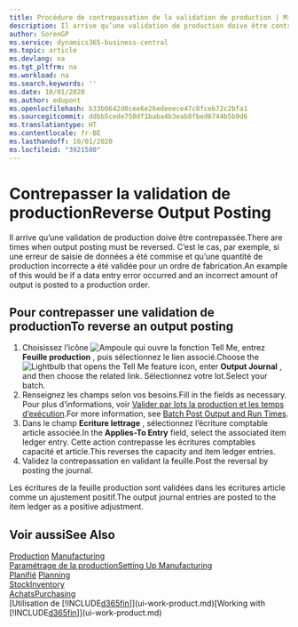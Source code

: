 ```yaml
---
title: Procédure de contrepassation de la validation de production | Microsoft Docs
description: Il arrive qu’une validation de production doive être contrepassée. C’est le cas, par exemple, si une erreur de saisie de données a été commise et qu’une quantité de production incorrecte a été validée pour un ordre de fabrication.
author: SorenGP
ms.service: dynamics365-business-central
ms.topic: article
ms.devlang: na
ms.tgt_pltfrm: na
ms.workload: na
ms.search.keywords: ''
ms.date: 10/01/2020
ms.author: edupont
ms.openlocfilehash: b33b0642d8cee6e26edeeece47c8fceb72c2bfa1
ms.sourcegitcommit: ddbb5cede750df1baba4b3eab8fbed6744b5b9d6
ms.translationtype: HT
ms.contentlocale: fr-BE
ms.lasthandoff: 10/01/2020
ms.locfileid: "3921580"
---
```

# <a name="reverse-output-posting"></a><span data-ttu-id="0c143-104">Contrepasser la validation de production</span><span class="sxs-lookup"><span data-stu-id="0c143-104">Reverse Output Posting</span></span>
<span data-ttu-id="0c143-105">Il arrive qu’une validation de production doive être contrepassée.</span><span class="sxs-lookup"><span data-stu-id="0c143-105">There are times when output posting must be reversed.</span></span> <span data-ttu-id="0c143-106">C’est le cas, par exemple, si une erreur de saisie de données a été commise et qu’une quantité de production incorrecte a été validée pour un ordre de fabrication.</span><span class="sxs-lookup"><span data-stu-id="0c143-106">An example of this would be if a data entry error occurred and an incorrect amount of output is posted to a production order.</span></span>  

## <a name="to-reverse-an-output-posting"></a><span data-ttu-id="0c143-107">Pour contrepasser une validation de production</span><span class="sxs-lookup"><span data-stu-id="0c143-107">To reverse an output posting</span></span>  
1.  <span data-ttu-id="0c143-108">Choisissez l’icône ![Ampoule qui ouvre la fonction Tell Me](media/ui-search/search_small.png "Dites-moi ce que vous voulez faire"), entrez **Feuille production** , puis sélectionnez le lien associé.</span><span class="sxs-lookup"><span data-stu-id="0c143-108">Choose the ![Lightbulb that opens the Tell Me feature](media/ui-search/search_small.png "Tell me what you want to do") icon, enter **Output Journal** , and then choose the related link.</span></span> <span data-ttu-id="0c143-109">Sélectionnez votre lot.</span><span class="sxs-lookup"><span data-stu-id="0c143-109">Select your batch.</span></span>  
2. <span data-ttu-id="0c143-110">Renseignez les champs selon vos besoins.</span><span class="sxs-lookup"><span data-stu-id="0c143-110">Fill in the fields as necessary.</span></span> <span data-ttu-id="0c143-111">Pour plus d’informations, voir [Valider par lots la production et les temps d’exécution](production-how-to-post-output-quantity.md).</span><span class="sxs-lookup"><span data-stu-id="0c143-111">For more information, see [Batch Post Output and Run Times](production-how-to-post-output-quantity.md).</span></span>
3.  <span data-ttu-id="0c143-112">Dans le champ **Ecriture lettrage** , sélectionnez l’écriture comptable article associée.</span><span class="sxs-lookup"><span data-stu-id="0c143-112">In the **Applies-To Entry** field, select the associated item ledger entry.</span></span> <span data-ttu-id="0c143-113">Cette action contrepasse les écritures comptables capacité et article.</span><span class="sxs-lookup"><span data-stu-id="0c143-113">This reverses the capacity and item ledger entries.</span></span>  
4. <span data-ttu-id="0c143-114">Validez la contrepassation en validant la feuille.</span><span class="sxs-lookup"><span data-stu-id="0c143-114">Post the reversal by posting the journal.</span></span>  

<span data-ttu-id="0c143-115">Les écritures de la feuille production sont validées dans les écritures article comme un ajustement positif.</span><span class="sxs-lookup"><span data-stu-id="0c143-115">The output journal entries are posted to the item ledger as a positive adjustment.</span></span>  

## <a name="see-also"></a><span data-ttu-id="0c143-116">Voir aussi</span><span class="sxs-lookup"><span data-stu-id="0c143-116">See Also</span></span>  
 <span data-ttu-id="0c143-117">[Production](production-manage-manufacturing.md)  </span><span class="sxs-lookup"><span data-stu-id="0c143-117">[Manufacturing](production-manage-manufacturing.md)  </span></span>  
 [<span data-ttu-id="0c143-118">Paramétrage de la production</span><span class="sxs-lookup"><span data-stu-id="0c143-118">Setting Up Manufacturing</span></span>](production-configure-production-processes.md)  
 <span data-ttu-id="0c143-119">[Planifié](production-planning.md)    </span><span class="sxs-lookup"><span data-stu-id="0c143-119">[Planning](production-planning.md)    </span></span>  
 [<span data-ttu-id="0c143-120">Stock</span><span class="sxs-lookup"><span data-stu-id="0c143-120">Inventory</span></span>](inventory-manage-inventory.md)  
 [<span data-ttu-id="0c143-121">Achats</span><span class="sxs-lookup"><span data-stu-id="0c143-121">Purchasing</span></span>](purchasing-manage-purchasing.md)  
 <span data-ttu-id="0c143-122">[Utilisation de [!INCLUDE[d365fin](includes/d365fin_md.md)]](ui-work-product.md)</span><span class="sxs-lookup"><span data-stu-id="0c143-122">[Working with [!INCLUDE[d365fin](includes/d365fin_md.md)]](ui-work-product.md)</span></span>  
